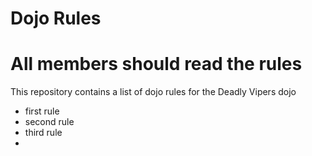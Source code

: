 Dojo Rules
==========
# All members should read the rules
This repository contains a list of dojo rules for the Deadly Vipers dojo
* first rule
* second rule
* third rule
* 
